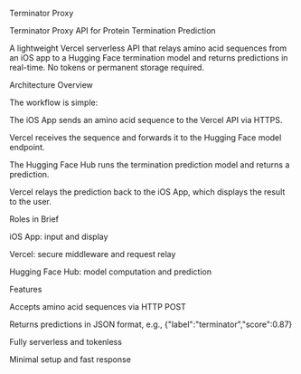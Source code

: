 Terminator Proxy

Terminator Proxy API for Protein Termination Prediction

A lightweight Vercel serverless API that relays amino acid sequences from an iOS app to a Hugging Face termination model and returns predictions in real-time. No tokens or permanent storage required.

Architecture Overview

The workflow is simple:

The iOS App sends an amino acid sequence to the Vercel API via HTTPS.

Vercel receives the sequence and forwards it to the Hugging Face model endpoint.

The Hugging Face Hub runs the termination prediction model and returns a prediction.

Vercel relays the prediction back to the iOS App, which displays the result to the user.

Roles in Brief

iOS App: input and display

Vercel: secure middleware and request relay

Hugging Face Hub: model computation and prediction

Features

Accepts amino acid sequences via HTTP POST

Returns predictions in JSON format, e.g., {"label":"terminator","score":0.87}

Fully serverless and tokenless

Minimal setup and fast response
